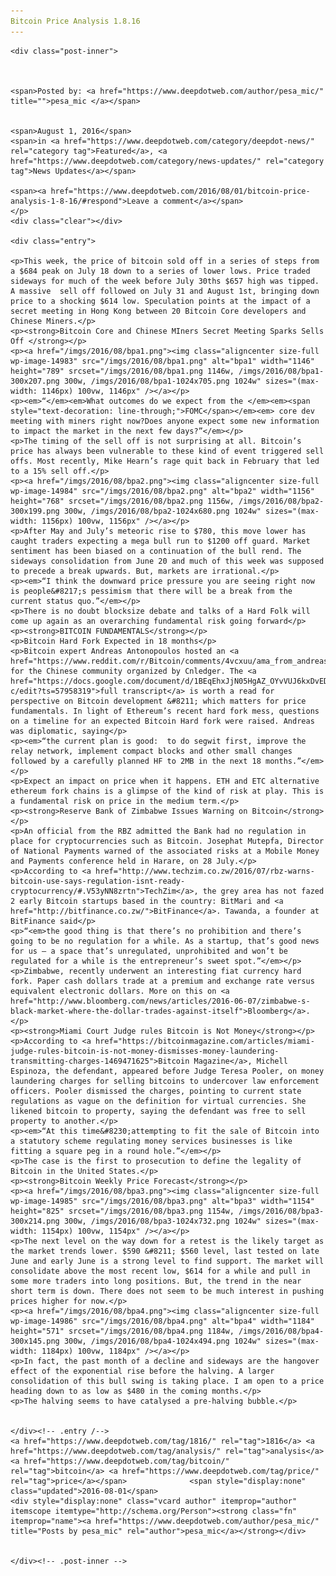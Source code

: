 ```yaml
---
Bitcoin Price Analysis 1.8.16
---
```

<article class="post-listing post-14982 post type-post status-publish format-standard has-post-thumbnail hentry  tag-4069 tag-analysis tag-bitcoin tag-price">
    
    <div class="post-inner">
    
    
        
    <span>Posted by: <a href="https://www.deepdotweb.com/author/pesa_mic/" title="">pesa_mic </a></span>
    
    
    <span>August 1, 2016</span>
    <span>in <a href="https://www.deepdotweb.com/category/deepdot-news/" rel="category tag">Featured</a>, <a href="https://www.deepdotweb.com/category/news-updates/" rel="category tag">News Updates</a></span>
    
    <span><a href="https://www.deepdotweb.com/2016/08/01/bitcoin-price-analysis-1-8-16/#respond">Leave a comment</a></span>
    </p>
    <div class="clear"></div>
    
    <div class="entry">
    
    <p>This week, the price of bitcoin sold off in a series of steps from a $684 peak on July 18 down to a series of lower lows. Price traded sideways for much of the week before July 30ths $657 high was tipped. A massive  sell off followed on July 31 and August 1st, bringing down price to a shocking $614 low. Speculation points at the impact of a secret meeting in Hong Kong between 20 Bitcoin Core developers and Chinese Miners.</p>
    <p><strong>Bitcoin Core and Chinese MIners Secret Meeting Sparks Sells Off </strong></p>
    <p><a href="/imgs/2016/08/bpa1.png"><img class="aligncenter size-full wp-image-14983" src="/imgs/2016/08/bpa1.png" alt="bpa1" width="1146" height="789" srcset="/imgs/2016/08/bpa1.png 1146w, /imgs/2016/08/bpa1-300x207.png 300w, /imgs/2016/08/bpa1-1024x705.png 1024w" sizes="(max-width: 1146px) 100vw, 1146px" /></a></p>
    <p><em>“</em><em>What outcomes do we expect from the </em><em><span style="text-decoration: line-through;">FOMC</span></em><em> core dev meeting with miners right now?Does anyone expect some new information to impact the market in the next few days?”</em></p>
    <p>The timing of the sell off is not surprising at all. Bitcoin’s price has always been vulnerable to these kind of event triggered sell offs. Most recently, Mike Hearn’s rage quit back in February that led to a 15% sell off.</p>
    <p><a href="/imgs/2016/08/bpa2.png"><img class="aligncenter size-full wp-image-14984" src="/imgs/2016/08/bpa2.png" alt="bpa2" width="1156" height="768" srcset="/imgs/2016/08/bpa2.png 1156w, /imgs/2016/08/bpa2-300x199.png 300w, /imgs/2016/08/bpa2-1024x680.png 1024w" sizes="(max-width: 1156px) 100vw, 1156px" /></a></p>
    <p>After May and July’s meteoric rise to $780, this move lower has caught traders expecting a mega bull run to $1200 off guard. Market sentiment has been biased on a continuation of the bull rend. The sideways consolidation from June 20 and much of this week was supposed to precede a break upwards. But, markets are irrational.</p>
    <p><em>“I think the downward price pressure you are seeing right now is people&#8217;s pessimism that there will be a break from the current status quo.”</em></p>
    <p>There is no doubt blocksize debate and talks of a Hard Folk will come up again as an overarching fundamental risk going forward</p>
    <p><strong>BITCOIN FUNDAMENTALS</strong></p>
    <p>Bitcoin Hard Fork Expected in 18 months</p>
    <p>Bitcoin expert Andreas Antonopoulos hosted an <a href="https://www.reddit.com/r/Bitcoin/comments/4vcxuu/ama_from_andreas_antonopoulos_in_the_chinese/">AMA</a> for the Chinese community organized by Cnledger. The <a href="https://docs.google.com/document/d/1BEqEhxJjN05HgAZ_OYvVUJ6kxDvEDxGebLvea7XqP-c/edit?ts=57958319">full transcript</a> is worth a read for perspective on Bitcoin development &#8211; which matters for price fundamentals. In light of Ethereum’s recent hard fork mess, questions on a timeline for an expected Bitcoin Hard fork were raised. Andreas was diplomatic, saying</p>
    <p><em>“the current plan is good:  to do segwit first, improve the relay network, implement compact blocks and other small changes followed by a carefully planned HF to 2MB in the next 18 months.”</em></p>
    <p>Expect an impact on price when it happens. ETH and ETC alternative ethereum fork chains is a glimpse of the kind of risk at play. This is a fundamental risk on price in the medium term.</p>
    <p><strong>Reserve Bank of Zimbabwe Issues Warning on Bitcoin</strong></p>
    <p>An official from the RBZ admitted the Bank had no regulation in place for cryptocurrencies such as Bitcoin. Josephat Mutepfa, Director of National Payments warned of the associated risks at a Mobile Money and Payments conference held in Harare, on 28 July.</p>
    <p>According to <a href="http://www.techzim.co.zw/2016/07/rbz-warns-bitcoin-use-says-regulation-isnt-ready-cryptocurrency/#.V53yNN8zrtn">TechZim</a>, the grey area has not fazed 2 early Bitcoin startups based in the country: BitMari and <a href="http://bitfinance.co.zw/">BitFinance</a>. Tawanda, a founder at BitFinance said</p>
    <p>“<em>the good thing is that there’s no prohibition and there’s going to be no regulation for a while. As a startup, that’s good news for us – a space that’s unregulated, unprohibited and won’t be regulated for a while is the entrepreneur’s sweet spot.”</em></p>
    <p>Zimbabwe, recently underwent an interesting fiat currency hard fork. Paper cash dollars trade at a premium and exchange rate versus equivalent electronic dollars. More on this on <a href="http://www.bloomberg.com/news/articles/2016-06-07/zimbabwe-s-black-market-where-the-dollar-trades-against-itself">Bloomberg</a>.</p>
    <p><strong>Miami Court Judge rules Bitcoin is Not Money</strong></p>
    <p>According to <a href="https://bitcoinmagazine.com/articles/miami-judge-rules-bitcoin-is-not-money-dismisses-money-laundering-transmitting-charges-1469471625">Bitcoin Magazine</a>, Michell Espinoza, the defendant, appeared before Judge Teresa Pooler, on money laundering charges for selling bitcoins to undercover law enforcement officers. Pooler dismissed the charges, pointing to current state regulations as vague on the definition for virtual currencies. She likened bitcoin to property, saying the defendant was free to sell property to another.</p>
    <p><em>“At this time&#8230;attempting to fit the sale of Bitcoin into a statutory scheme regulating money services businesses is like fitting a square peg in a round hole.”</em></p>
    <p>The case is the first to prosecution to define the legality of Bitcoin in the United States.</p>
    <p><strong>Bitcoin Weekly Price Forecast</strong></p>
    <p><a href="/imgs/2016/08/bpa3.png"><img class="aligncenter size-full wp-image-14985" src="/imgs/2016/08/bpa3.png" alt="bpa3" width="1154" height="825" srcset="/imgs/2016/08/bpa3.png 1154w, /imgs/2016/08/bpa3-300x214.png 300w, /imgs/2016/08/bpa3-1024x732.png 1024w" sizes="(max-width: 1154px) 100vw, 1154px" /></a></p>
    <p>The next level on the way down for a retest is the likely target as the market trends lower. $590 &#8211; $560 level, last tested on late June and early June is a strong level to find support. The market will consolidate above the most recent low, $614 for a while and pull in some more traders into long positions. But, the trend in the near short term is down. There does not seem to be much interest in pushing prices higher for now.</p>
    <p><a href="/imgs/2016/08/bpa4.png"><img class="aligncenter size-full wp-image-14986" src="/imgs/2016/08/bpa4.png" alt="bpa4" width="1184" height="571" srcset="/imgs/2016/08/bpa4.png 1184w, /imgs/2016/08/bpa4-300x145.png 300w, /imgs/2016/08/bpa4-1024x494.png 1024w" sizes="(max-width: 1184px) 100vw, 1184px" /></a></p>
    <p>In fact, the past month of a decline and sideways are the hangover effect of the exponential rise before the halving. A larger consolidation of this bull swing is taking place. I am open to a price heading down to as low as $480 in the coming months.</p>
    <p>The halving seems to have catalysed a pre-halving bubble.</p>
    
    
    </div><!-- .entry /-->
    <a href="https://www.deepdotweb.com/tag/1816/" rel="tag">1816</a> <a href="https://www.deepdotweb.com/tag/analysis/" rel="tag">analysis</a> <a href="https://www.deepdotweb.com/tag/bitcoin/" rel="tag">bitcoin</a> <a href="https://www.deepdotweb.com/tag/price/" rel="tag">price</a></span>				<span style="display:none" class="updated">2016-08-01</span>
    <div style="display:none" class="vcard author" itemprop="author" itemscope itemtype="http://schema.org/Person"><strong class="fn" itemprop="name"><a href="https://www.deepdotweb.com/author/pesa_mic/" title="Posts by pesa_mic" rel="author">pesa_mic</a></strong></div>
    
    
    </div><!-- .post-inner -->
</article><!-- .post-listing -->

